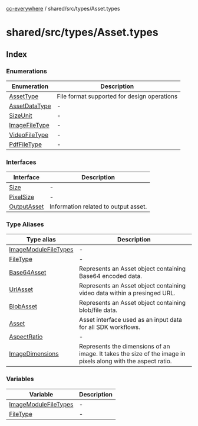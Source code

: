 [cc-everywhere](../../../../index.md) / shared/src/types/Asset.types

# shared/src/types/Asset.types

## Index

### Enumerations

| Enumeration | Description |
| ------ | ------ |
| [AssetType](enumerations/AssetType.md) | File format supported for design operations |
| [AssetDataType](enumerations/AssetDataType.md) | - |
| [SizeUnit](enumerations/SizeUnit.md) | - |
| [ImageFileType](enumerations/ImageFileType.md) | - |
| [VideoFileType](enumerations/VideoFileType.md) | - |
| [PdfFileType](enumerations/PdfFileType.md) | - |

### Interfaces

| Interface | Description |
| ------ | ------ |
| [Size](interfaces/Size.md) | - |
| [PixelSize](interfaces/PixelSize.md) | - |
| [OutputAsset](interfaces/OutputAsset.md) | Information related to output asset. |

### Type Aliases

| Type alias | Description |
| ------ | ------ |
| [ImageModuleFileTypes](type-aliases/ImageModuleFileTypes.md) | - |
| [FileType](type-aliases/FileType.md) | - |
| [Base64Asset](type-aliases/Base64Asset.md) | Represents an Asset object containing Base64 encoded data. |
| [UrlAsset](type-aliases/UrlAsset.md) | Represents an Asset object containing video data within a presinged URL. |
| [BlobAsset](type-aliases/BlobAsset.md) | Represents an Asset object containing blob/file data. |
| [Asset](type-aliases/Asset.md) | Asset interface used as an input data for all SDK workflows. |
| [AspectRatio](type-aliases/AspectRatio.md) | - |
| [ImageDimensions](type-aliases/ImageDimensions.md) | Represents the dimensions of an image. It takes the size of the image in pixels along with the aspect ratio. |

### Variables

| Variable | Description |
| ------ | ------ |
| [ImageModuleFileTypes](variables/ImageModuleFileTypes.md) | - |
| [FileType](variables/FileType.md) | - |
